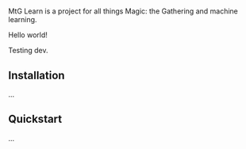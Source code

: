 #
MtG Learn is a project for all things Magic: the Gathering and machine learning.

Hello world!

Testing dev.

## Installation

...


## Quickstart

...


